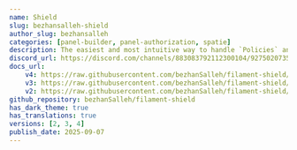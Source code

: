 ```yaml
---
name: Shield
slug: bezhansalleh-shield
author_slug: bezhansalleh
categories: [panel-builder, panel-authorization, spatie]
description: The easiest and most intuitive way to handle `Policies` and `Permissions for your Filament Panels' components.
discord_url: https://discord.com/channels/883083792112300104/927502073543675976
docs_url: 
    v4: https://raw.githubusercontent.com/bezhanSalleh/filament-shield/4.x/README.md
    v3: https://raw.githubusercontent.com/bezhanSalleh/filament-shield/3.x/README.md
    v2: https://raw.githubusercontent.com/bezhanSalleh/filament-shield/2.x/README.md
github_repository: bezhanSalleh/filament-shield
has_dark_theme: true
has_translations: true
versions: [2, 3, 4]
publish_date: 2025-09-07
---
```

